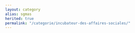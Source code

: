 ```yaml
---
layout: category
alias: sgmas
herited: true
permalink: "/categorie/incubateur-des-affaires-sociales/"
---
```

